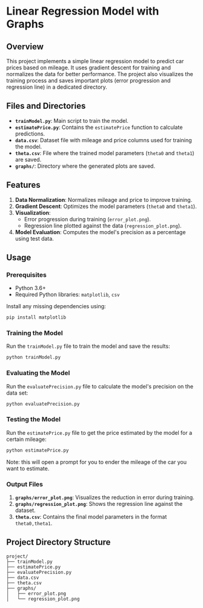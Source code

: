 # Linear Regression Model with Graphs

## Overview

This project implements a simple linear regression model to predict car prices based on mileage. It uses gradient descent for training and normalizes the data for better performance. The project also visualizes the training process and saves important plots (error progression and regression line) in a dedicated directory.

## Files and Directories

- **`trainModel.py`**: Main script to train the model.
- **`estimatePrice.py`**: Contains the `estimatePrice` function to calculate predictions.
- **`data.csv`**: Dataset file with mileage and price columns used for training the model.
- **`theta.csv`**: File where the trained model parameters (`theta0` and `theta1`) are saved.
- **`graphs/`**: Directory where the generated plots are saved.

## Features

1. **Data Normalization**: Normalizes mileage and price to improve training.
2. **Gradient Descent**: Optimizes the model parameters (`theta0` and `theta1`).
3. **Visualization**:
   - Error progression during training (`error_plot.png`).
   - Regression line plotted against the data (`regression_plot.png`).
4. **Model Evaluation**: Computes the model's precision as a percentage using test data.

## Usage

### Prerequisites

- Python 3.6+
- Required Python libraries: `matplotlib`, `csv`

Install any missing dependencies using:

```bash
pip install matplotlib
```

### Training the Model

Run the `trainModel.py` file to train the model and save the results:

```python
python trainModel.py
```

### Evaluating the Model

Run the `evaluatePrecision.py` file to calculate the model's precision on the data set:

```python
python evaluatePrecision.py
```

### Testing the Model

Run the `estimatePrice.py` file to get the price estimated by the model for a certain mileage:

```python
python estimatePrice.py
```

Note: this will open a prompt for you to ender the mileage of the car you want to estimate.

### Output Files

1. **`graphs/error_plot.png`**: Visualizes the reduction in error during training.
2. **`graphs/regression_plot.png`**: Shows the regression line against the dataset.
3. **`theta.csv`**: Contains the final model parameters in the format `theta0,theta1`.

## Project Directory Structure

```
project/
├── trainModel.py
├── estimatePrice.py
├── evaluatePrecision.py
├── data.csv
├── theta.csv
├── graphs/
│   ├── error_plot.png
│   └── regression_plot.png
```
